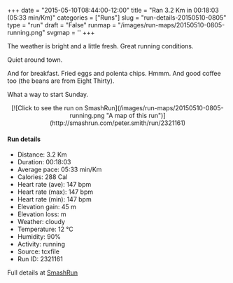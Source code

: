 +++
date = "2015-05-10T08:44:00-12:00"
title = "Ran 3.2 Km in 00:18:03 (05:33 min/Km)"
categories = ["Runs"]
slug = "run-details-20150510-0805"
type = "run"
draft = "False"
runmap = "/images/run-maps/20150510-0805-running.png"
svgmap = '<polyline points="2 52, 8 43, 24 45, 37 24, 42 26, 68 42, 90 46, 100 70, 90 48, 71 43, 70 40, 63 41, 62 42, 47 57, 39 76, 0 65">'
+++

The weather is bright and a little fresh. Great running conditions. 

Quiet around town. 

And for breakfast. Fried eggs and polenta chips. Hmmm. And good coffee too (the beans are from Eight Thirty). 

What a way to start Sunday. 



<!--more-->

<center>
[![Click to see the run on SmashRun](/images/run-maps/20150510-0805-running.png "A map of this run")](http://smashrun.com/peter.smith/run/2321161)
</center>

#### Run details

* Distance: 3.2 Km
* Duration: 00:18:03
* Average pace: 05:33 min/Km
* Calories: 288 Cal
* Heart rate (ave): 147 bpm
* Heart rate (max): 147 bpm
* Heart rate (min): 147 bpm
* Elevation gain: 45 m
* Elevation loss:  m
* Weather: cloudy
* Temperature: 12 &deg;C
* Humidity: 90%
* Activity: running
* Source: tcxfile
* Run ID: 2321161

Full details at [SmashRun](http://smashrun.com/peter.smith/run/2321161)